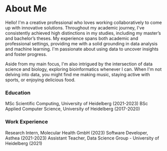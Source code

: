 # About Me
Hello! I'm a creative professional who loves working collaboratively to come up with innovative solutions. Throughout my academic journey, I've consistently achieved high distinctions in my studies, including my master’s and bachelor’s theses. My experience spans both academic and professional settings, providing me with a solid grounding in data analysis and machine learning. I'm passionate about using data to uncover insights and foster progress.

Aside from my main focus, I'm also intrigued by the intersection of data science and biology, exploring bioinformatics whenever I can. When I'm not delving into data, you might find me making music, staying active with sports, or enjoying delicious food.

### Education
MSc Scientific Computing, University of Heidelberg (2021-2023)
BSc Applied Computer Science, University of Heidelberg (2017-2020)

### Work Experience 
Research Intern, Molecular Health GmbH (2023)
Software Developer, Asthea (2021-2023)
Assistant Teacher, Data Science Group - University of Heidelberg (2021)

